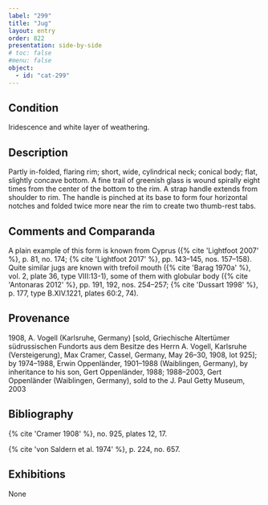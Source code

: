 ```yaml
---
label: "299"
title: "Jug"
layout: entry
order: 822
presentation: side-by-side
# toc: false
#menu: false 
object:
  - id: "cat-299"
---
```


## Condition

Iridescence and white layer of weathering.

## Description

Partly in-folded, flaring rim; short, wide, cylindrical neck; conical body; flat, slightly concave bottom. A fine trail of greenish glass is wound spirally eight times from the center of the bottom to the rim. A strap handle extends from shoulder to rim. The handle is pinched at its base to form four horizontal notches and folded twice more near the rim to create two thumb-rest tabs.

## Comments and Comparanda

A plain example of this form is known from Cyprus ({% cite 'Lightfoot 2007' %}, p. 81, no. 174; {% cite 'Lightfoot 2017' %}, pp. 143–145, nos. 157–158). Quite similar jugs are known with trefoil mouth ({% cite 'Barag 1970a' %}, vol. 2, plate 36, type VIII:13-1), some of them with globular body ({% cite 'Antonaras 2012' %}, pp. 191, 192, nos. 254–257; {% cite 'Dussart 1998' %}, p. 177, type B.XIV.1221, plates 60:2, 74).

## Provenance

1908, A. Vogell (Karlsruhe, Germany) [sold, Griechische Altertümer südrussischen Fundorts aus dem Besitze des Herrn A. Vogell, Karlsruhe (Versteigerung), Max Cramer, Cassel, Germany, May 26–30, 1908, lot 925]; by 1974–1988, Erwin Oppenländer, 1901–1988 (Waiblingen, Germany), by inheritance to his son, Gert Oppenländer, 1988; 1988–2003, Gert Oppenländer (Waiblingen, Germany), sold to the J. Paul Getty Museum, 2003

## Bibliography

{% cite 'Cramer 1908' %}, no. 925, plates 12, 17.

{% cite 'von Saldern et al. 1974' %}, p. 224, no. 657.

## Exhibitions

None
